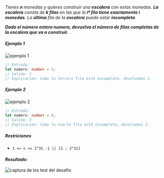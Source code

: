 _Tienes **n** monedas y quieres construir una **escalera** con estas monedas. **La escalera** consta de **k filas** en las que la **iª fila tiene exactamente i monedas**. La **última** fila de la **escalera** puede estar **incompleta**._

_**Dado el número entero numero, devuelva el número de filas completas de la escalera que va a construir.**_

##### Ejemplo 1

![ejemplo 1](../assets/06/figura-1.jpg)

```typescript
// Entrada:
let numero: number = 5;
// Salida: 2
// Explicacion: Como la tercera fila está incompleta, devolvemos 2.
```

##### Ejemplo 2

![ejemplo 2](../assets/06/figura-2.jpg)

```typescript
// Entrada:
let numero: number = 8;
// Salida: 3
// Explicacion: Como la cuarta fila está incompleta, devolvemos 3.
```

##### Restriciones

- `1 <= n <= 2^31 -1 || [1 ; 2^31]`

#### _Resultado:_

![captura de los test del desafio](https://github.com/jean-carlos-19/leetcode/blob/master/captura/challengue-6-1.png)
